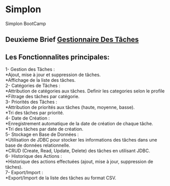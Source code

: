 # Simplon
 Simplon BootCamp

## Deuxieme Brief [Gestionnaire Des Tâches ](https://github.com/MariamLaghfiri/TitanTask) 

## Les Fonctionnalites principales:
1- Gestion des Tâches : <br />
	*Ajout, mise à jour et suppression de tâches. <br />
	*Affichage de la liste des tâches. <br />
2- Catégories de Tâches : <br />
	*Attribution de catégories aux tâches. Definir les categories selon le profile <br />
	*Filtrage des tâches par catégorie. <br />
3- Priorités des Tâches : <br />
	*Attribution de priorités aux tâches (haute, moyenne, basse). <br />
	*Tri des tâches par priorité. <br />
4- Date de Création : <br />
	*Enregistrement automatique de la date de création de chaque tâche. <br />
	*Tri des tâches par date de création. <br />
5- Stockage en Base de Données : <br />
	*Utilisation de JDBC pour stocker les informations des tâches dans une base de données relationnelle. <br />
	*CRUD (Create, Read, Update, Delete) des tâches en utilisant JDBC. <br />
6- Historique des Actions : <br />
	*Historique des actions effectuées (ajout, mise à jour, suppression de tâches). <br />
7- Export/Import : <br />
	*Export/Import de la liste des tâches au format CSV. <br />
